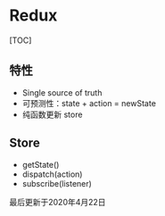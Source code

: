 # Redux

[TOC]

## 特性
- Single source of truth
- 可预测性：state + action = newState
- 纯函数更新 store

## Store
- getState()
- dispatch(action)
- subscribe(listener)

最后更新于2020年4月22日
